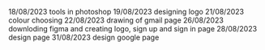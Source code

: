 18/08/2023 tools in photoshop
19/08/2023 designing logo
21/08/2023 colour choosing 
22/08/2023 drawing of gmail page
26/08/2023 downloding figma and creating logo, sign up and sign in page
28/08/2023 design page 
31/08/2023 design google page
